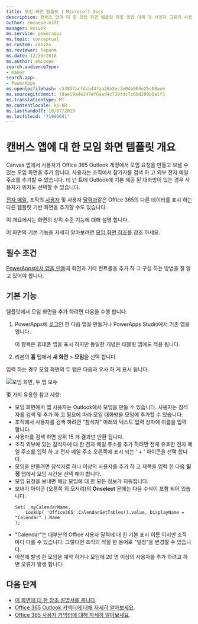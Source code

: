 ```yaml
---
title: 모임 화면 템플릿 | Microsoft Docs
description: 캔버스 앱에 대 한 모임 화면 템플릿 작동 방법 이해 및 사용자 고유의 사용 사례에 맞게 화면 확장
author: emcoope-msft
manager: kvivek
ms.service: powerapps
ms.topic: conceptual
ms.custom: canvas
ms.reviewer: tapanm
ms.date: 12/30/2018
ms.author: emcoope
search.audienceType:
- maker
search.app:
- PowerApps
ms.openlocfilehash: c53857acfdcb44faa26b2ec3e04b904e25c09aee
ms.sourcegitcommit: 7dae19a44247ef6aad4c718fdc7c68d298b0a1f3
ms.translationtype: MT
ms.contentlocale: ko-KR
ms.lasthandoff: 10/07/2019
ms.locfileid: "71995641"
---
```

# <a name="overview-of-the-meeting-screen-template-for-canvas-apps"></a>캔버스 앱에 대 한 모임 화면 템플릿 개요

Canvas 앱에서 사용자가 Office 365 Outlook 계정에서 모임 요청을 만들고 보낼 수 있는 모임 화면을 추가 합니다. 사용자는 조직에서 참가자를 검색 하 고 외부 전자 메일 주소를 추가할 수 있습니다. 테 넌 트에 Outlook에 기본 제공 된 대화방이 있는 경우 사용자가 위치도 선택할 수 있습니다.

[전자 메일](email-screen-overview.md), 조직의 [사용자](people-screen-overview.md) 및 사용자 [달력과](calendar-screen-overview.md)같은 Office 365의 다른 데이터를 표시 하는 다른 템플릿 기반 화면을 추가할 수도 있습니다.

이 개요에서는 화면의 상위 수준 기능에 대해 설명 합니다.

이 화면의 기본 기능을 자세히 알아보려면 [모임 화면 참조](meeting-screen-reference.md)를 참조 하세요.

## <a name="prerequisite"></a>필수 조건

[PowerApps에서 앱을 만들](../data-platform-create-app-scratch.md)때 화면과 기타 컨트롤을 추가 하 고 구성 하는 방법을 잘 알고 있어야 합니다.

## <a name="default-functionality"></a>기본 기능

템플릿에서 모임 화면을 추가 하려면 다음을 수행 합니다.

1. PowerApps에 [로그인](http://web.powerapps.com?utm_source=padocs&utm_medium=linkinadoc&utm_campaign=referralsfromdoc) 한 다음 앱을 만들거나 PowerApps Studio에서 기존 앱을 엽니다.

    이 항목은 휴대폰 앱을 표시 하지만 동일한 개념은 태블릿 앱에도 적용 됩니다.

1. 리본의 **홈** 탭에서 **새 화면** > **모임**을 선택 합니다.

  입력 하는 경우 모임 화면의 두 탭은 다음과 유사 하 게 표시 됩니다.

  ![모임 화면, 두 탭 모두](media/meeting-screen/meeting-screen-full-both.png)

몇 가지 유용한 참고 사항:

* 모임 화면에서 앱 사용자는 Outlook에서 모임을 만들 수 있습니다.
  사용자는 참석자를 검색 및 추가 하 고 필요에 따라 모임 대화방을 모임에 추가할 수 있습니다.
* 조직에서 사용자를 검색 하려면 "참석자" 아래의 텍스트 입력 상자에 이름을 입력 합니다.
* 사용자를 검색 하면 상위 15 개 결과만 반환 됩니다.
* 조직 외부에 있는 참석자에 대 한 전자 메일 주소를 추가 하려면 전체 유효한 전자 메일 주소를 입력 하 고 전자 메일 주소 오른쪽에 표시 되는 ' + ' 아이콘을 선택 합니다.
* 모임을 만들려면 참석자로 하나 이상의 사용자를 추가 하 고 제목을 입력 한 다음 **일정** 탭에서 모임 시간을 선택 해야 합니다.
* 모임 요청을 보내면 해당 모임에 대 한 모든 정보가 지워집니다.
* 보내기 아이콘 (오른쪽 위 모서리)의 **Onselect** 문에는 다음 수식이 포함 되어 있습니다.
    ```powerapps-dot
    Set( _myCalendarName, 
        LookUp( 'Office365'.CalendarGetTables().value, DisplayName = "Calendar" ).Name 
    );
    ```
* "Calendar"는 대부분의 Office 사용자 달력에 대 한 기본 표시 이름 이지만 조직 마다 다를 수 있습니다. 그렇다면 조직의 적절 한 용어로 "일정"을 변경할 수 있습니다.
* 이전에 발생 한 모임을 예약 하거나 모임에 20 명 이상의 사용자를 추가 하려고 하면 오류가 발생 합니다.

## <a name="next-steps"></a>다음 단계

* [이 화면에 대 한 참조 설명서를 봅니다](./meeting-screen-reference.md).
* [Office 365 Outlook 커넥터에 대해 자세히 알아보세요](../connections/connection-office365-outlook.md).
* [Office 365 사용자 커넥터에 대해 자세히 알아보세요](../connections/connection-office365-users.md).
